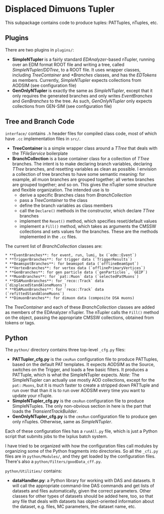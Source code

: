 # Displaced Dimuons Tupler

This subpackage contains code to produce tuples: PATTuples, nTuples, etc.

## Plugins

There are two plugins in `plugins/`:

  * **SimpleNTupler** is a fairly standard _EDAnalyzer_-based nTupler, running over an EDM format ROOT file and writing a tree, called _SimpleNTupler/DDTree_, to a ROOT file. It uses wrapper classes, including _TreeContainer_ and _*Branches_ classes, and has the _EDTokens_ as members. Currently, _SimpleNTupler_ expects collections from AODSIM (see configuration file)
  * **GenOnlyNTupler** is exactly the same as _SimpleNTupler_, except that it only requires the generated branches and only writes _EventBranches_ and _GenBranches_ to the tree. As such, _GenOnlyNTupler_ only expects collections from GEN-SIM (see configuration file)

## Tree and Branch Code

`interface/` contains `.h` header files for compiled class code, most of which have `.cc` implementation files in `src/`.

  * **TreeContainer** is a simple wrapper class around a _TTree_ that deals with the _TFileService_ boilerplate
  * **BranchCollection** is a base container class for a collection of _TTree_ branches. The intent is to make declaring branch variables, declaring _TTree_ branches, and resetting variables as clean as possible. I envision a collection of tree branches to have some semantic meaning: for example, all muon branches are grouped together; all vertex branches are grouped together; and so on. This gives the nTupler some structure and flexible organization. The intended use is to
    * derive a specific Branches class from _BranchCollection_
    * pass a _TreeContainer_ to the class
    * define the branch variables as class members
    * call the `Declare()` methods in the constructor, which declare _TTree_ branches
    * implement the `Reset()` method, which specifies reset/default values
    * implement a `Fill()` method, which takes as arguments the CMSSW collections and sets values for the branches. These are the methods implemented in the `.cc` files.
  
  The current list of _BranchCollection_ classes are:
  
    * **EventBranches**: for event, run, lumi, bx (`edm::Event`)
    * **TriggerBranches**: for trigger data (`TriggerResults`)
    * **BeamspotBranches**: for beamspot data (`offlineBeamSpot`)
    * **VertexBranches**: for vertex data (`offlinePrimaryVertices`)
    * **GenBranches**: for gen particle data (`genParticles`, `GEIP`)
    * **MuonBranches**: for `pat::Muon` data (`selectedPatMuons`)
    * **DSAMuonBranches**: for `reco::Track` data (`displacedStandAloneMuons`)
    * **RSAMuonBranches**: for `reco::Track` data (`refittedStandAloneMuons`)
    * **DimuonBranches**: for dimuon data (composite DSA muons)

  The _TreeContainer_ and each of these _BranchCollection_ classes are added as members of the EDAnalyzer nTupler. The nTupler calls the `Fill()` method on the object, passing the appropriate CMSSW collections, obtained from tokens or tags.
  
## Python

The `python/` directory contains three top-level `_cfg.py` files:

  * **PATTupler_cfg.py** is the `cmsRun` configuration file to produce PATTuples, based on the default PAT templates. It expects AODSIM as the Source, switches on the Trigger, and loads a few basic filters. It produces a PATTuple, which is what the SimpleNTupler expects. _Note:_ The SimpleNTupler can actually use mostly AOD collections, except for the `pat::Muons`, but it is much faster to create a stripped down PATTuple and run over that than it is to run over AODSIM every time you want to update your nTuple.
  * **SimpleNTupler_cfg.py** is the `cmsRun` configuration file to produce SimpleNTuples. The only non-obvious section in here is the part that loads the _TransientTrackBuilder_.
  * **GenOnlyNTupler_cfg.py** is the `cmsRun` configuration file to produce gen only nTuples. Otherwise, same as _SimpleNTupler_.

Each of these configuration files has a `runAll.py` file, which is just a Python script that submits jobs to the lxplus batch system.

I have tried to be organized with how the configuration files call modules by organizing some of the Python fragments into directories. So all the `_cfi.py` files are in `python/Modules/`, and they get loaded by the configuration files. There's also a `python/Filters/goodData_cff.py`.

`python/Utilities/` contains:

  * **dataHandler.py**: a Python library for working with DAS and datasets. It will call the appropriate command-line DAS commands and get lists of datasets and files automatically, given the correct parameters. Other classes for other types of datasets should be added here, too, so that any file that deals with datasets has object-oriented information about the dataset, e.g. files, MC parameters, the dataset name, etc.
